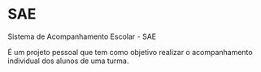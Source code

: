 # SAE
Sistema de Acompanhamento Escolar - SAE

É um projeto pessoal que tem como objetivo realizar o acompanhamento individual dos alunos de uma turma.
